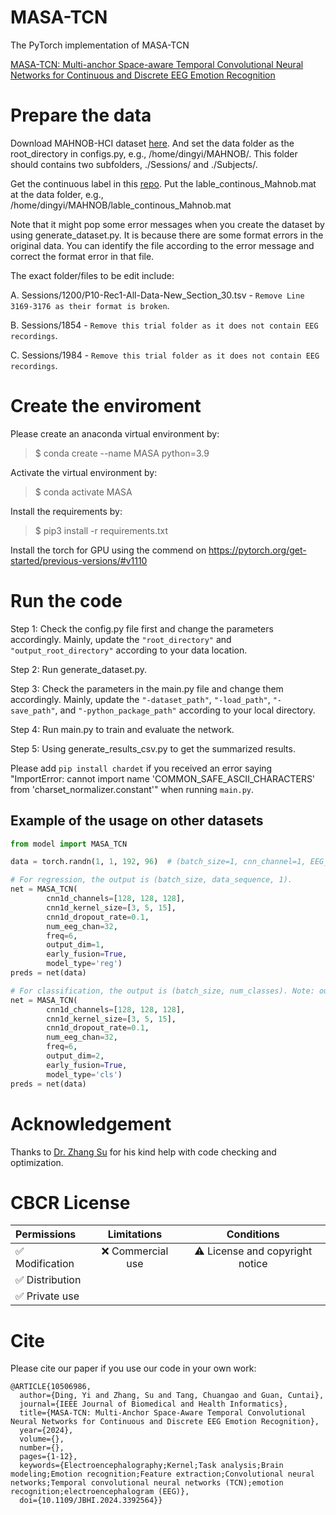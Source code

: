 # MASA-TCN
The PyTorch implementation of MASA-TCN

[MASA-TCN: Multi-anchor Space-aware Temporal Convolutional Neural Networks for Continuous and Discrete EEG Emotion Recognition](https://ieeexplore.ieee.org/document/10506986)

# Prepare the data
Download MAHNOB-HCI dataset [here](https://mahnob-db.eu/hci-tagging/). And set the data folder as the root_directory in configs.py, e.g., /home/dingyi/MAHNOB/. This folder should contains two subfolders, ./Sessions/ and ./Subjects/.

Get the continuous label in this [repo](https://github.com/soheilrayatdoost/ContinuousEmotionDetection). Put the lable_continous_Mahnob.mat at the data folder, e.g., /home/dingyi/MAHNOB/lable_continous_Mahnob.mat

Note that it might pop some error messages when you create the dataset by using generate_dataset.py. It is because there are some format errors in the original data. You can identify the file according to the error message and correct the format error in that file.

The exact folder/files to be edit include:

A. Sessions/1200/P10-Rec1-All-Data-New_Section_30.tsv - `Remove Line 3169-3176 as their format is broken`.

B. Sessions/1854 - `Remove this trial folder as it does not contain EEG recordings`.

C. Sessions/1984 - `Remove this trial folder as it does not contain EEG recordings`.

# Create the enviroment
Please create an anaconda virtual environment by:

> $ conda create --name MASA python=3.9

Activate the virtual environment by:

> $ conda activate MASA

Install the requirements by:

> $ pip3 install -r requirements.txt

Install the torch for GPU using the commend on https://pytorch.org/get-started/previous-versions/#v1110

# Run the code
Step 1: Check the config.py file first and change the parameters accordingly. Mainly, update the `"root_directory"` and `"output_root_directory"` according to your data location.

Step 2: Run generate_dataset.py.

Step 3: Check the parameters in the main.py file and change them accordingly. Mainly, update the `"-dataset_path"`, `"-load_path"`, `"-save_path"`, and `"-python_package_path"` according to your local directory.

Step 4: Run main.py to train and evaluate the network.

Step 5: Using generate_results_csv.py to get the summarized results.

Please add `pip install chardet` if you received an error saying "ImportError: cannot import name 'COMMON_SAFE_ASCII_CHARACTERS' from 'charset_normalizer.constant'" when running `main.py`.

## Example of the usage on other datasets
```python
from model import MASA_TCN

data = torch.randn(1, 1, 192, 96)  # (batch_size=1, cnn_channel=1, EEG_channel*feature=32*6, data_sequence=96)

# For regression, the output is (batch_size, data_sequence, 1).
net = MASA_TCN(
        cnn1d_channels=[128, 128, 128],
        cnn1d_kernel_size=[3, 5, 15],
        cnn1d_dropout_rate=0.1,
        num_eeg_chan=32,
        freq=6,
        output_dim=1,
        early_fusion=True,
        model_type='reg')
preds = net(data)

# For classification, the output is (batch_size, num_classes). Note: output_dim should be the number of classes.
net = MASA_TCN(
        cnn1d_channels=[128, 128, 128],
        cnn1d_kernel_size=[3, 5, 15],
        cnn1d_dropout_rate=0.1,
        num_eeg_chan=32,
        freq=6,
        output_dim=2,
        early_fusion=True,
        model_type='cls')
preds = net(data)
```
# Acknowledgement
Thanks to [Dr. Zhang Su](https://github.com/sucv) for his kind help with code checking and optimization. 
# CBCR License
| Permissions | Limitations | Conditions |
| :---         |     :---:      |          :---: |
| :white_check_mark: Modification   | :x: Commercial use   | :warning: License and copyright notice   |
| :white_check_mark: Distribution     |       |      |
| :white_check_mark: Private use     |        |      |

# Cite
Please cite our paper if you use our code in your own work:

```
@ARTICLE{10506986,
  author={Ding, Yi and Zhang, Su and Tang, Chuangao and Guan, Cuntai},
  journal={IEEE Journal of Biomedical and Health Informatics}, 
  title={MASA-TCN: Multi-Anchor Space-Aware Temporal Convolutional Neural Networks for Continuous and Discrete EEG Emotion Recognition}, 
  year={2024},
  volume={},
  number={},
  pages={1-12},
  keywords={Electroencephalography;Kernel;Task analysis;Brain modeling;Emotion recognition;Feature extraction;Convolutional neural networks;Temporal convolutional neural networks (TCN);emotion recognition;electroencephalogram (EEG)},
  doi={10.1109/JBHI.2024.3392564}}
```
